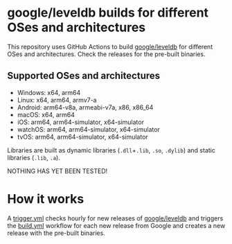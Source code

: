 # google/leveldb builds for different OSes and architectures

This repository uses GitHub Actions to build [google/leveldb](https://github.com/google/leveldb) for different OSes and architectures.
Check the releases for the pre-built binaries.

## Supported OSes and architectures

- Windows: x64, arm64
- Linux: x64, arm64, armv7-a
- Android: arm64-v8a, armeabi-v7a, x86, x86_64
- macOS: x64, arm64
- iOS: arm64, arm64-simulator, x64-simulator
- watchOS: arm64, arm64-simulator, x64-simulator
- tvOS: arm64, arm64-simulator, x64-simulator

Libraries are built as dynamic libraries (`.dll`+`.lib`, `.so`, `.dylib`) and static libraries (`.lib`, `.a`).

NOTHING HAS YET BEEN TESTED!

# How it works

A [trigger.yml](.github/workflows/trigger-releases.yml) checks hourly for new releases of [google/leveldb](https://github.com/google/leveldb)
and triggers the [build.yml](.github/workflows/build.yml) workflow for each new release from Google and creates a
new release with the pre-built binaries.